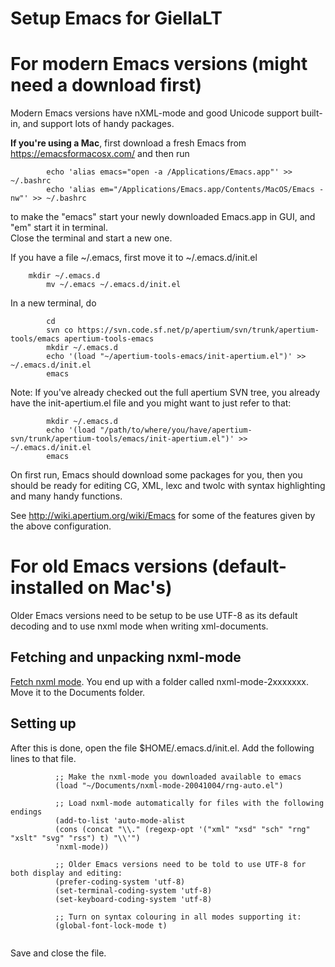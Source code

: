 # Setup Emacs for GiellaLT

For modern Emacs versions (might need a download first)
=======================================================

Modern Emacs versions have nXML-mode and good Unicode support built-in,
and support lots of handy packages.

**If you're using a Mac**, first download a fresh Emacs from
<https://emacsformacosx.com/> and then run

```
        echo 'alias emacs="open -a /Applications/Emacs.app"' >> ~/.bashrc
        echo 'alias em="/Applications/Emacs.app/Contents/MacOS/Emacs -nw"' >> ~/.bashrc
```

to make the "emacs" start your newly downloaded Emacs.app in GUI, and
"em" start it in terminal.  
Close the terminal and start a new one.

If you have a file \~/.emacs, first move it to \~/.emacs.d/init.el

        mkdir ~/.emacs.d
            mv ~/.emacs ~/.emacs.d/init.el
          

In a new terminal, do

```
        cd
        svn co https://svn.code.sf.net/p/apertium/svn/trunk/apertium-tools/emacs apertium-tools-emacs
        mkdir ~/.emacs.d
        echo '(load "~/apertium-tools-emacs/init-apertium.el")' >>  ~/.emacs.d/init.el
        emacs
```          

Note: If you've already checked out the full apertium SVN tree, you
already have the init-apertium.el file and you might want to just refer
to that:

```
        mkdir ~/.emacs.d
        echo '(load "/path/to/where/you/have/apertium-svn/trunk/apertium-tools/emacs/init-apertium.el")' >>  ~/.emacs.d/init.el
        emacs
```

On first run, Emacs should download some packages for you, then you
should be ready for editing CG, XML, lexc and twolc with syntax
highlighting and many handy functions.

See <http://wiki.apertium.org/wiki/Emacs> for some of the features given
by the above configuration.

For old Emacs versions (default-installed on Mac's)
===================================================

Older Emacs versions need to be setup to be use UTF-8 as its default
decoding and to use nxml mode when writing xml-documents.

Fetching and unpacking nxml-mode
--------------------------------

[Fetch nxml mode](http://thaiopensource.com/download). You end up with a
folder called nxml-mode-2xxxxxxx. Move it to the Documents folder.

Setting up
----------

After this is done, open the file $HOME/.emacs.d/init.el. Add the
following lines to that file.

```
          ;; Make the nxml-mode you downloaded available to emacs
          (load "~/Documents/nxml-mode-20041004/rng-auto.el")

          ;; Load nxml-mode automatically for files with the following endings
          (add-to-list 'auto-mode-alist
          (cons (concat "\\." (regexp-opt '("xml" "xsd" "sch" "rng" "xslt" "svg" "rss") t) "\\'")
          'nxml-mode))

          ;; Older Emacs versions need to be told to use UTF-8 for both display and editing:
          (prefer-coding-system 'utf-8)
          (set-terminal-coding-system 'utf-8)
          (set-keyboard-coding-system 'utf-8)

          ;; Turn on syntax colouring in all modes supporting it:
          (global-font-lock-mode t)
        
```

Save and close the file.
